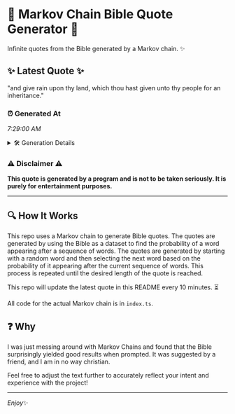 # 📖 Markov Chain Bible Quote Generator 📖

Infinite quotes from the Bible generated by a Markov chain. ✨

## ✨ Latest Quote ✨
"and give rain upon thy land, which thou hast given unto thy people for an inheritance."

### ⏰ Generated At
*7:29:00 AM*

<details>
    <summary>🛠️ Generation Details</summary>
    <p>
        <strong>🌱 Seed:</strong> and<br>
        <strong>🔄 Iterations:</strong> 15<br>
        <strong>📜 Context History:</strong><br>[ and ]: give<br>[ and, give ]: rain<br>[ and, give, rain ]: upon<br>[ and, give, rain, upon ]: thy<br>[ and, give, rain, upon, thy ]: land,<br>[ and, give, rain, upon, thy, land, ]: which<br>[ give, rain, upon, thy, land,, which ]: thou<br>[ rain, upon, thy, land,, which, thou ]: hast<br>[ upon, thy, land,, which, thou, hast ]: given<br>[ thy, land,, which, thou, hast, given ]: unto<br>[ land,, which, thou, hast, given, unto ]: thy<br>[ which, thou, hast, given, unto, thy ]: people<br>[ thou, hast, given, unto, thy, people ]: for<br>[ hast, given, unto, thy, people, for ]: an<br>[ given, unto, thy, people, for, an ]: inheritance.<br>
    </p>
</details>

### ⚠️ Disclaimer ⚠️
**This quote is generated by a program and is not to be taken seriously. It is purely for entertainment purposes.**

---

## 🔍 How It Works

This repo uses a Markov chain to generate Bible quotes. The quotes are generated by using the Bible as a dataset to find the probability of a word appearing after a sequence of words. The quotes are generated by starting with a random word and then selecting the next word based on the probability of it appearing after the current sequence of words. This process is repeated until the desired length of the quote is reached.

This repo will update the latest quote in this README every 10 minutes. ⏳

All code for the actual Markov chain is in `index.ts`.

## ❓ Why

I was just messing around with Markov Chains and found that the Bible surprisingly yielded good results when prompted. 
It was suggested by a friend, and I am in no way christian.

Feel free to adjust the text further to accurately reflect your intent and experience with the project!

---

*Enjoy*✨
